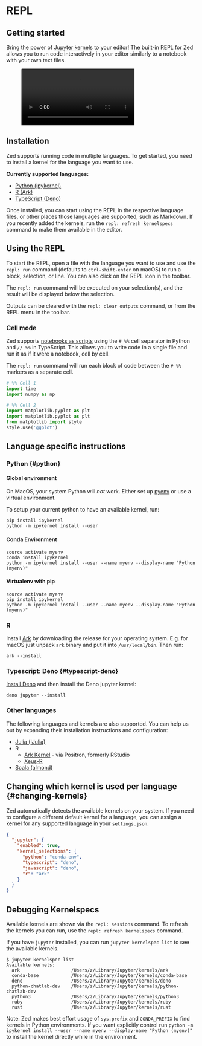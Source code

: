 # REPL

## Getting started

Bring the power of [Jupyter kernels](https://docs.jupyter.org/en/latest/projects/kernels.html) to your editor! The built-in REPL for Zed allows you to run code interactively in your editor similarly to a notebook with your own text files.

<figure style="overflow: hidden; border-top-left-radius: 2px; border-top-right-radius: 2px;">
    <video loop controls playsinline>
        <source
            src="https://customer-snccc0j9v3kfzkif.cloudflarestream.com/aec66e79f23d6d1a0bee5e388a3f17cc/downloads/default.mp4"
            type='video/webm; codecs="vp8.0, vorbis"'
        />
        <source
            src="https://customer-snccc0j9v3kfzkif.cloudflarestream.com/aec66e79f23d6d1a0bee5e388a3f17cc/downloads/default.mp4"
            type='video/mp4; codecs="avc1.4D401E, mp4a.40.2"'
        />
        <source
          src="https://zed.dev/img/post/repl/typescript-deno-kernel-markdown.png"
          type="image/png"
        />
    </video>
</figure>

## Installation

Zed supports running code in multiple languages. To get started, you need to install a kernel for the language you want to use.

**Currently supported languages:**

- [Python (ipykernel)](#python)
- [R (Ark)](#r)
- [TypeScript (Deno)](#typescript-deno)

Once installed, you can start using the REPL in the respective language files, or other places those languages are supported, such as Markdown. If you recently added the kernels, run the `repl: refresh kernelspecs` command to make them available in the editor.

## Using the REPL

To start the REPL, open a file with the language you want to use and use the `repl: run` command (defaults to `ctrl-shift-enter` on macOS) to run a block, selection, or line. You can also click on the REPL icon in the toolbar.

The `repl: run` command will be executed on your selection(s), and the result will be displayed below the selection.

Outputs can be cleared with the `repl: clear outputs` command, or from the REPL menu in the toolbar.

### Cell mode

Zed supports [notebooks as scripts](https://jupytext.readthedocs.io/en/latest/formats-scripts.html) using the `# %%` cell separator in Python and `// %%` in TypeScript. This allows you to write code in a single file and run it as if it were a notebook, cell by cell.

The `repl: run` command will run each block of code between the `# %%` markers as a separate cell.

```python
# %% Cell 1
import time
import numpy as np

# %% Cell 2
import matplotlib.pyplot as plt
import matplotlib.pyplot as plt
from matplotlib import style
style.use('ggplot')
```

## Language specific instructions

### Python {#python}

#### Global environment

<div class="warning">

On MacOS, your system Python will _not_ work. Either set up [pyenv](https://github.com/pyenv/pyenv?tab=readme-ov-file#installation) or use a virtual environment.

</div>

To setup your current python to have an available kernel, run:

```
pip install ipykernel
python -m ipykernel install --user
```

#### Conda Environment

```
source activate myenv
conda install ipykernel
python -m ipykernel install --user --name myenv --display-name "Python (myenv)"
```

#### Virtualenv with pip

```
source activate myenv
pip install ipykernel
python -m ipykernel install --user --name myenv --display-name "Python (myenv)"
```

### R

Install [Ark](https://github.com/posit-dev/ark/releases) by downloading the release for your operating system. E.g. for macOS just unpack `ark` binary and put it into `/usr/local/bin`. Then run:

```
ark --install
```

### Typescript: Deno {#typescript-deno}

[Install Deno](https://docs.deno.com/runtime/manual/getting_started/installation/) and then install the Deno jupyter kernel:

```
deno jupyter --install
```

### Other languages

The following languages and kernels are also supported. You can help us out by expanding their installation instructions and configuration:

- [Julia (IJulia)](https://github.com/JuliaLang/IJulia.jl)
- R
  - [Ark Kernel](https://github.com/posit-dev/ark) - via Positron, formerly RStudio
  - [Xeus-R](https://github.com/jupyter-xeus/xeus-r)
- [Scala (almond)](https://almond.sh/docs/quick-start-install)

## Changing which kernel is used per language {#changing-kernels}

Zed automatically detects the available kernels on your system. If you need to configure a different default kernel for a
language, you can assign a kernel for any supported language in your `settings.json`.

```json
{
  "jupyter": {
    "enabled": true,
    "kernel_selections": {
      "python": "conda-env",
      "typescript": "deno",
      "javascript": "deno",
      "r": "ark"
    }
  }
}
```

## Debugging Kernelspecs

Available kernels are shown via the `repl: sessions` command. To refresh the kernels you can run, use the `repl: refresh kernelspecs` command.

If you have `jupyter` installed, you can run `jupyter kernelspec list` to see the available kernels.

```
$ jupyter kernelspec list
Available kernels:
  ark                   /Users/z/Library/Jupyter/kernels/ark
  conda-base            /Users/z/Library/Jupyter/kernels/conda-base
  deno                  /Users/z/Library/Jupyter/kernels/deno
  python-chatlab-dev    /Users/z/Library/Jupyter/kernels/python-chatlab-dev
  python3               /Users/z/Library/Jupyter/kernels/python3
  ruby                  /Users/z/Library/Jupyter/kernels/ruby
  rust                  /Users/z/Library/Jupyter/kernels/rust
```

Note: Zed makes best effort usage of `sys.prefix` and `CONDA_PREFIX` to find kernels in Python environments. If you want explicitly control run `python -m ipykernel install --user --name myenv --display-name "Python (myenv)"` to install the kernel directly while in the environment.
